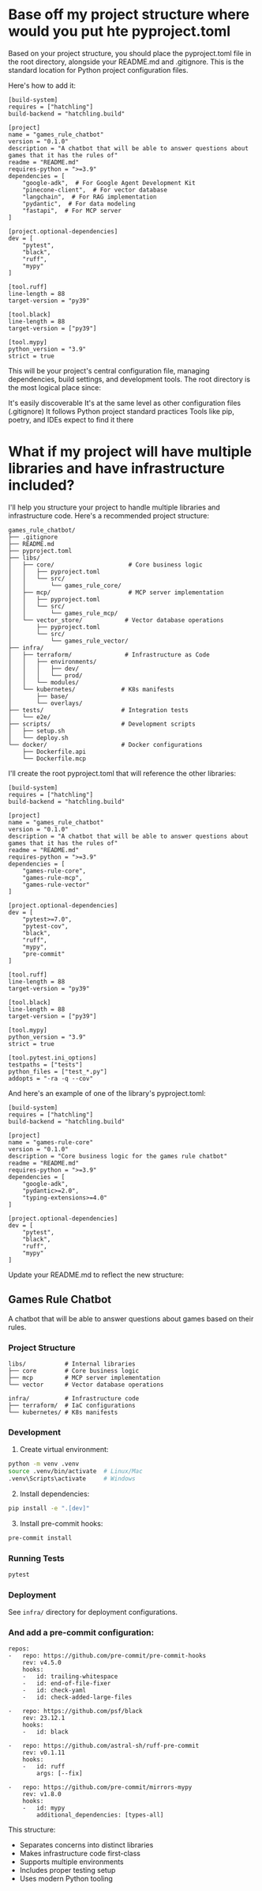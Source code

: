 # Base off my project structure where would you put hte pyproject.toml

Based on your project structure, you should place the pyproject.toml file in the root directory, alongside your README.md and .gitignore. This is the standard location for Python project configuration files.

Here's how to add it:

```
[build-system]
requires = ["hatchling"]
build-backend = "hatchling.build"

[project]
name = "games_rule_chatbot"
version = "0.1.0"
description = "A chatbot that will be able to answer questions about games that it has the rules of"
readme = "README.md"
requires-python = ">=3.9"
dependencies = [
    "google-adk",  # For Google Agent Development Kit
    "pinecone-client",  # For vector database
    "langchain",  # For RAG implementation
    "pydantic",  # For data modeling
    "fastapi",  # For MCP server
]

[project.optional-dependencies]
dev = [
    "pytest",
    "black",
    "ruff",
    "mypy"
]

[tool.ruff]
line-length = 88
target-version = "py39"

[tool.black]
line-length = 88
target-version = ["py39"]

[tool.mypy]
python_version = "3.9"
strict = true
```

This will be your project's central configuration file, managing dependencies, build settings, and development tools. The root directory is the most logical place since:

It's easily discoverable
It's at the same level as other configuration files (.gitignore)
It follows Python project standard practices
Tools like pip, poetry, and IDEs expect to find it there

# What if my project will have multiple libraries and have infrastructure included?

I'll help you structure your project to handle multiple libraries and infrastructure code. Here's a recommended project structure:

```
games_rule_chatbot/
├── .gitignore
├── README.md
├── pyproject.toml
├── libs/
│   ├── core/                     # Core business logic
│   │   ├── pyproject.toml
│   │   └── src/
│   │       └── games_rule_core/
│   ├── mcp/                      # MCP server implementation
│   │   ├── pyproject.toml
│   │   └── src/
│   │       └── games_rule_mcp/
│   └── vector_store/            # Vector database operations
│       ├── pyproject.toml
│       └── src/
│           └── games_rule_vector/
├── infra/
│   ├── terraform/               # Infrastructure as Code
│   │   ├── environments/
│   │   │   ├── dev/
│   │   │   └── prod/
│   │   └── modules/
│   └── kubernetes/             # K8s manifests
│       ├── base/
│       └── overlays/
├── tests/                      # Integration tests
│   └── e2e/
├── scripts/                    # Development scripts
│   ├── setup.sh
│   └── deploy.sh
└── docker/                     # Docker configurations
    ├── Dockerfile.api
    └── Dockerfile.mcp
```

I'll create the root pyproject.toml that will reference the other libraries:

```
[build-system]
requires = ["hatchling"]
build-backend = "hatchling.build"

[project]
name = "games_rule_chatbot"
version = "0.1.0"
description = "A chatbot that will be able to answer questions about games that it has the rules of"
readme = "README.md"
requires-python = ">=3.9"
dependencies = [
    "games-rule-core",
    "games-rule-mcp",
    "games-rule-vector"
]

[project.optional-dependencies]
dev = [
    "pytest>=7.0",
    "pytest-cov",
    "black",
    "ruff",
    "mypy",
    "pre-commit"
]

[tool.ruff]
line-length = 88
target-version = "py39"

[tool.black]
line-length = 88
target-version = ["py39"]

[tool.mypy]
python_version = "3.9"
strict = true

[tool.pytest.ini_options]
testpaths = ["tests"]
python_files = ["test_*.py"]
addopts = "-ra -q --cov"
```

And here's an example of one of the library's pyproject.toml:

```
[build-system]
requires = ["hatchling"]
build-backend = "hatchling.build"

[project]
name = "games-rule-core"
version = "0.1.0"
description = "Core business logic for the games rule chatbot"
readme = "README.md"
requires-python = ">=3.9"
dependencies = [
    "google-adk",
    "pydantic>=2.0",
    "typing-extensions>=4.0"
]

[project.optional-dependencies]
dev = [
    "pytest",
    "black",
    "ruff",
    "mypy"
]
```

Update your README.md to reflect the new structure:


## Games Rule Chatbot

A chatbot that will be able to answer questions about games based on their rules.

### Project Structure

```
libs/           # Internal libraries
├── core        # Core business logic
├── mcp         # MCP server implementation
└── vector      # Vector database operations

infra/          # Infrastructure code
├── terraform/  # IaC configurations
└── kubernetes/ # K8s manifests
```

### Development

1. Create virtual environment:
```bash
python -m venv .venv
source .venv/bin/activate  # Linux/Mac
.venv\Scripts\activate     # Windows
```

2. Install dependencies:
```bash
pip install -e ".[dev]"
```

3. Install pre-commit hooks:
```bash
pre-commit install
```

### Running Tests

```bash
pytest
```

### Deployment

See `infra/` directory for deployment configurations.


### And add a pre-commit configuration:

```
repos:
-   repo: https://github.com/pre-commit/pre-commit-hooks
    rev: v4.5.0
    hooks:
    -   id: trailing-whitespace
    -   id: end-of-file-fixer
    -   id: check-yaml
    -   id: check-added-large-files

-   repo: https://github.com/psf/black
    rev: 23.12.1
    hooks:
    -   id: black

-   repo: https://github.com/astral-sh/ruff-pre-commit
    rev: v0.1.11
    hooks:
    -   id: ruff
        args: [--fix]

-   repo: https://github.com/pre-commit/mirrors-mypy
    rev: v1.8.0
    hooks:
    -   id: mypy
        additional_dependencies: [types-all]
```

This structure:

- Separates concerns into distinct libraries
- Makes infrastructure code first-class
- Supports multiple environments
- Includes proper testing setup
- Uses modern Python tooling
